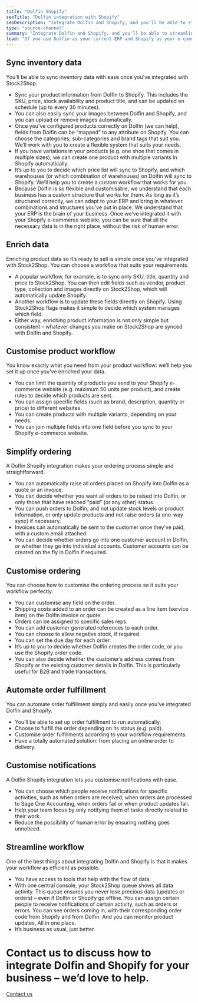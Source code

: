 ```yaml
---
title: "Dolfin Shopify"
seoTitle: "Dolfin integration with Shopify"
seoDescription: "Integrate Dolfin and Shopify, and you'll be able to streamline your workflow, simplify the ordering process and save time - and money. Find out more about how a Dolfin, Shopify Integration can help your business."
type: "source-channel"
summary: "Integrate Dolfin and Shopify, and you'll be able to streamline your workflow, simplify the ordering process and save time - and money. Find out more about how a Dolfin, Shopify Integration can help your business."
lead: "If you use Dolfin as your current ERP and Shopify as your e-commerce website, it’s important that they can communicate with each other, with ease. That’s where Stock2Shop comes in: a Dolfin Shopify integration will make your business run smoother."
---
```


Sync inventory data
-------------------

You’ll be able to sync inventory data with ease once you’ve integrated with Stock2Shop.

*   Sync your product information from Dolfin to Shopify. This includes the SKU, price, stock availability and product title, and can be updated on schedule (up to every 30 minutes).
*   You can also easily sync your images between Dolfin and Shopify, and you can upload or remove images automatically.
*   Once you’ve configured products correctly on Dolfin (we can help), fields from Dolfin can be “mapped” to any attribute on Shopify. You can choose the categories, sub-categories and brand tags that suit you. We’ll work with you to create a flexible system that suits your needs.
*   If you have variations in your products (e.g. one shoe that comes in multiple sizes), we can create one product with multiple variants in Shopify automatically.
*   It’s up to you to decide which price list will sync to Shopify, and which warehouses (or which combination of warehouses) on Dolfin will sync to Shopify. We’ll help you to create a custom workflow that works for you.
*   Because Dolfin is so flexible and customisable, we understand that each business has a custom structure that works for them. As long as it’s structured correctly, we can adapt to your ERP and bring in whatever combinations and structures you’ve put in place. We understand that your ERP is the brain of your business. Once we’ve integrated it with your Shopify e-commerce website, you can be sure that all the necessary data is in the right place, without the risk of human error.

Enrich data
-----------

Enriching product data so it’s ready to sell is simple once you’ve integrated with Stock2Shop. You can choose a workflow that suits your requirements.

*   A popular workflow, for example, is to sync only SKU, title, quantity and price to Stock2Shop. You can then edit fields such as vendor, product type, collection and images directly on Stock2Shop, which will automatically update Shopify.
*   Another workflow is to update these fields directly on Shopify. Using Stock2Shop flags makes it simple to decide which system manages which field.
*   Either way, enriching product information is not only simple but consistent – whatever changes you make on Stock2Shop are synced with Dolfin and Shopify.

Customise product workflow
--------------------------

You know exactly what you need from your product workflow: we’ll help you set it up once you’ve enriched your data.

*   You can limit the quantity of products you send to your Shopify e-commerce website (e.g. maximum 50 units per product), and create rules to decide which products are sent.
*   You can assign specific fields (such as brand, description, quantity or price) to different websites.
*   You can create products with multiple variants, depending on your needs.
*   You can join multiple fields into one field before you sync to your Shopify e-commerce website.

Simplify ordering
-----------------

A Dolfin Shopify integration makes your ordering process simple and straightforward.

*   You can automatically raise all orders placed on Shopify into Dolfin as a quote or an invoice.
*   You can decide whether you want all orders to be raised into Dolfin, or only those that have reached “paid” (or any other) status.
*   You can push orders to Dolfin, and not update stock levels or product information, or only update products and not raise orders (a one-way sync) if necessary.
*   Invoices can automatically be sent to the customer once they’ve paid, with a custom email attached.
*   You can decide whether orders go into one customer account in Dolfin, or whether they go into individual accounts. Customer accounts can be created on the fly in Dolfin if required.

Customise ordering
------------------

You can choose how to customise the ordering process so it suits your workflow perfectly.

*   You can customise any field on the order.
*   Shipping costs added to an order can be created as a line item (service item) on the Dolfin invoice or quote.
*   Orders can be assigned to specific sales reps.
*   You can add customer generated references to each order.
*   You can choose to allow negative stock, if required.
*   You can set the due day for each order.
*   It’s up to you to decide whether Dolfin creates the order code, or you use the Shopify order code.
*   You can also decide whether the customer’s address comes from Shopify or the existing customer details in Dolfin. This is particularly useful for B2B and trade transactions.

Automate order fulfillment
--------------------------

You can automate order fulfillment simply and easily once you’ve integrated Dolfin and Shopify.

*   You’ll be able to set up order fulfillment to run automatically.
*   Choose to fulfill the order depending on its status (e.g. paid).
*   Customise order fulfillments according to your workflow requirements.
*   Have a totally automated solution: from placing an online order to delivery.

Customise notifications
-----------------------

A Dolfin Shopify integration lets you customise notifications with ease.

*   You can choose which people receive notifications for specific activities, such as when orders are received, when orders are processed to Sage One Accounting, when orders fail or when product updates fail.
*   Help your team focus by only notifying them of tasks directly related to their work.
*   Reduce the possibility of human error by ensuring nothing goes unnoticed.

Streamline workflow
-------------------

One of the best things about integrating Dolfin and Shopify is that it makes your workflow as efficient as possible.

*   You have access to tools that help with the flow of data.
*   With one central console, your Stock2Shop queue shows all data activity. This queue ensures you never lose precious data (updates or orders) – even if Dolfin or Shopify go offline. You can assign certain people to receive notifications of certain activity, such as orders or errors. You can see orders coming in, with their corresponding order code from Shopify and from Dolfin. And you can monitor product updates. All in one place.
*   It’s business as usual, just better.

Contact us to discuss how to integrate Dolfin and Shopify for your business – we’d love to help.
================================================================================================

[Contact us](/contact-us "Contact Stock2Shop")
